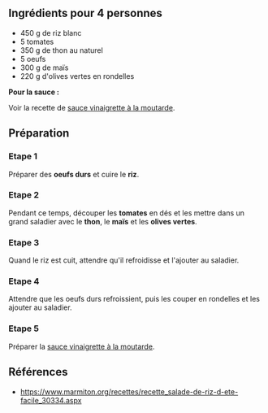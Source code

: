 ## Ingrédients pour 4 personnes

- 450 g de riz blanc
- 5 tomates
- 350 g de thon au naturel
- 5 oeufs
- 300 g de maïs
- 220 g d'olives vertes en rondelles

**Pour la sauce :**

Voir la recette de [sauce vinaigrette à la moutarde](https://github.com/mnchapel/cooking/blob/main/sauce/sauce_vinaigrette_a_la_moutarde.md).

## Préparation

### Etape 1

Préparer des **oeufs durs** et cuire le **riz**.

### Etape 2

Pendant ce temps, découper les **tomates** en dés et les mettre dans un grand saladier avec le **thon**, le **maïs** et les **olives vertes**.

### Etape 3

Quand le riz est cuit, attendre qu'il refroidisse et l'ajouter au saladier.

### Etape 4

Attendre que les oeufs durs refroissient, puis les couper en rondelles et les ajouter au saladier.

### Etape 5

Préparer la [sauce vinaigrette à la moutarde](https://github.com/mnchapel/cooking/blob/main/sauce/sauce_vinaigrette_a_la_moutarde.md).

## Références

- <https://www.marmiton.org/recettes/recette_salade-de-riz-d-ete-facile_30334.aspx>
